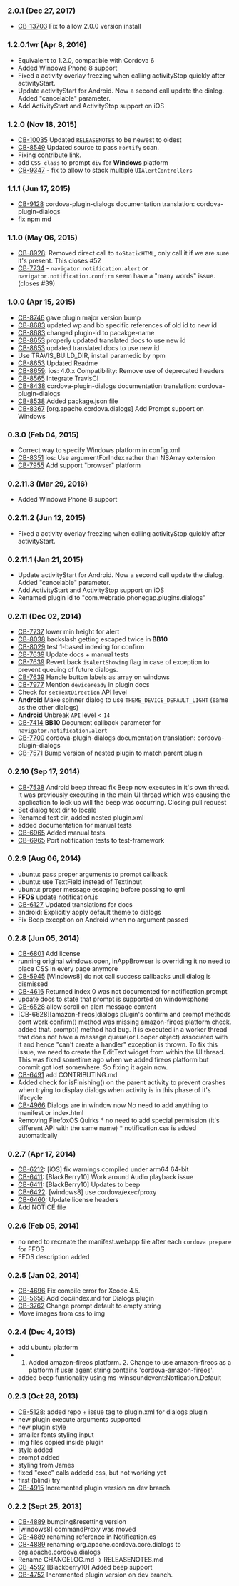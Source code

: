 ### 2.0.1 (Dec 27, 2017)
* [CB-13703](https://issues.apache.org/jira/browse/CB-13703) Fix to allow 2.0.0 version install

### 1.2.0.1wr (Apr 8, 2016)
* Equivalent to 1.2.0, compatible with Cordova 6
* Added Windows Phone 8 support
* Fixed a activity overlay freezing when calling activityStop quickly after activityStart.
* Update activityStart for Android. Now a second call update the dialog. Added "cancelable" parameter.
* Add ActivityStart and ActivityStop support on iOS

### 1.2.0 (Nov 18, 2015)
* [CB-10035](https://issues.apache.org/jira/browse/CB-10035) Updated `RELEASENOTES` to be newest to oldest
* [CB-8549](https://issues.apache.org/jira/browse/CB-8549) Updated source to pass `Fortify` scan.
* Fixing contribute link.
* add `CSS class` to prompt `div` for **Windows** platform
* [CB-9347](https://issues.apache.org/jira/browse/CB-9347) - fix to allow to stack multiple `UIAlertControllers`

### 1.1.1 (Jun 17, 2015)
* [CB-9128](https://issues.apache.org/jira/browse/CB-9128) cordova-plugin-dialogs documentation translation: cordova-plugin-dialogs
* fix npm md

### 1.1.0 (May 06, 2015)
* [CB-8928](https://issues.apache.org/jira/browse/CB-8928): Removed direct call to `toStaticHTML`, only call it if we are sure it's present. This closes #52
* [CB-7734](https://issues.apache.org/jira/browse/CB-7734) - `navigator.notification.alert` or `navigator.notification.confirm` seem have a "many words" issue. (closes #39)
 
### 1.0.0 (Apr 15, 2015)
* [CB-8746](https://issues.apache.org/jira/browse/CB-8746) gave plugin major version bump
* [CB-8683](https://issues.apache.org/jira/browse/CB-8683) updated wp and bb specific references of old id to new id
* [CB-8683](https://issues.apache.org/jira/browse/CB-8683) changed plugin-id to pacakge-name
* [CB-8653](https://issues.apache.org/jira/browse/CB-8653) properly updated translated docs to use new id
* [CB-8653](https://issues.apache.org/jira/browse/CB-8653) updated translated docs to use new id
* Use TRAVIS_BUILD_DIR, install paramedic by npm
* [CB-8653](https://issues.apache.org/jira/browse/CB-8653) Updated Readme
* [CB-8659](https://issues.apache.org/jira/browse/CB-8659): ios: 4.0.x Compatibility: Remove use of deprecated headers
* [CB-8565](https://issues.apache.org/jira/browse/CB-8565) Integrate TravisCI
* [CB-8438](https://issues.apache.org/jira/browse/CB-8438) cordova-plugin-dialogs documentation translation: cordova-plugin-dialogs
* [CB-8538](https://issues.apache.org/jira/browse/CB-8538) Added package.json file
* [CB-8367](https://issues.apache.org/jira/browse/CB-8367) [org.apache.cordova.dialogs] Add Prompt support on Windows

### 0.3.0 (Feb 04, 2015)
* Correct way to specify Windows platform in config.xml
* [CB-8351](https://issues.apache.org/jira/browse/CB-8351) ios: Use argumentForIndex rather than NSArray extension
* [CB-7955](https://issues.apache.org/jira/browse/CB-7955) Add support "browser" platform

### 0.2.11.3 (Mar 29, 2016)
* Added Windows Phone 8 support

### 0.2.11.2 (Jun 12, 2015)
* Fixed a activity overlay freezing when calling activityStop quickly after activityStart.

### 0.2.11.1 (Jan 21, 2015)
* Update activityStart for Android. Now a second call update the dialog. Added "cancelable" parameter.
* Add ActivityStart and ActivityStop support on iOS
* Renamed plugin id to "com.webratio.phonegap.plugins.dialogs"

### 0.2.11 (Dec 02, 2014)
* [CB-7737](https://issues.apache.org/jira/browse/CB-7737) lower min height for alert
* [CB-8038](https://issues.apache.org/jira/browse/CB-8038) backslash getting escaped twice in **BB10**
* [CB-8029](https://issues.apache.org/jira/browse/CB-8029) test 1-based indexing for confirm
* [CB-7639](https://issues.apache.org/jira/browse/CB-7639) Update docs + manual tests
* [CB-7639](https://issues.apache.org/jira/browse/CB-7639) Revert back `isAlertShowing` flag in case of exception to prevent queuing of future dialogs.
* [CB-7639](https://issues.apache.org/jira/browse/CB-7639) Handle button labels as array on windows
* [CB-7977](https://issues.apache.org/jira/browse/CB-7977) Mention `deviceready` in plugin docs
* Check for `setTextDirection` API level
* **Android** Make spinner dialog to use `THEME_DEVICE_DEFAULT_LIGHT` (same as the other dialogs)
* **Android** Unbreak `API` level < `14`
* [CB-7414](https://issues.apache.org/jira/browse/CB-7414) **BB10** Document callback parameter for `navigator.notification.alert`
* [CB-7700](https://issues.apache.org/jira/browse/CB-7700) cordova-plugin-dialogs documentation translation: cordova-plugin-dialogs
* [CB-7571](https://issues.apache.org/jira/browse/CB-7571) Bump version of nested plugin to match parent plugin

### 0.2.10 (Sep 17, 2014)
* [CB-7538](https://issues.apache.org/jira/browse/CB-7538) Android beep thread fix Beep now executes in it's own thread. It was previously executing in the main UI thread which was causing the application to lock up will the beep was occurring.  Closing pull request
* Set dialog text dir to locale
* Renamed test dir, added nested plugin.xml
* added documentation for manual tests
* [CB-6965](https://issues.apache.org/jira/browse/CB-6965) Added manual tests
* [CB-6965](https://issues.apache.org/jira/browse/CB-6965) Port notification tests to test-framework

### 0.2.9 (Aug 06, 2014)
* ubuntu: pass proper arguments to prompt callback
* ubuntu: use TextField instead of TextInput
* ubuntu: proper message escaping before passing to qml
* **FFOS** update notification.js
* [CB-6127](https://issues.apache.org/jira/browse/CB-6127) Updated translations for docs
* android: Explicitly apply default theme to dialogs
* Fix Beep exception on Android when no argument passed

### 0.2.8 (Jun 05, 2014)
* [CB-6801](https://issues.apache.org/jira/browse/CB-6801) Add license
* running original windows.open, inAppBrowser is overriding it no need to place CSS in every page anymore
* [CB-5945](https://issues.apache.org/jira/browse/CB-5945) [Windows8] do not call success callbacks until dialog is dismissed
* [CB-4616](https://issues.apache.org/jira/browse/CB-4616) Returned index 0 was not documented for notification.prompt
* update docs to state that prompt is supported on windowsphone
* [CB-6528](https://issues.apache.org/jira/browse/CB-6528) allow scroll on alert message content
* [CB-6628][amazon-fireos]dialogs plugin's confirm and prompt methods dont work confirm() method was missing amazon-fireos platform check. added that. prompt() method had bug. It is executed in a worker thread that does not have a message queue(or Looper object) associated with it and hence "can't create a handler" exception is thrown. To fix this issue, we need to create the EditText widget from within the UI thread. This was fixed sometime ago when we added fireos platform but commit got lost somewhere. So fixing it again now.
* [CB-6491](https://issues.apache.org/jira/browse/CB-6491) add CONTRIBUTING.md
* Added check for isFinishing() on the parent activity to prevent crashes when trying to display dialogs when activity is in this phase of it's lifecycle
* [CB-4966](https://issues.apache.org/jira/browse/CB-4966) Dialogs are in window now No need to add anything to manifest or index.html
* Removing FirefoxOS Quirks * no need to add special permission (it's different API with the same name) * notification.css is added automatically

### 0.2.7 (Apr 17, 2014)
* [CB-6212](https://issues.apache.org/jira/browse/CB-6212): [iOS] fix warnings compiled under arm64 64-bit
* [CB-6411](https://issues.apache.org/jira/browse/CB-6411): [BlackBerry10] Work around Audio playback issue
* [CB-6411](https://issues.apache.org/jira/browse/CB-6411): [BlackBerry10] Updates to beep
* [CB-6422](https://issues.apache.org/jira/browse/CB-6422): [windows8] use cordova/exec/proxy
* [CB-6460](https://issues.apache.org/jira/browse/CB-6460): Update license headers
* Add NOTICE file

### 0.2.6 (Feb 05, 2014)
* no need to recreate the manifest.webapp file after each `cordova prepare` for FFOS
* FFOS description added

### 0.2.5 (Jan 02, 2014)
* [CB-4696](https://issues.apache.org/jira/browse/CB-4696) Fix compile error for Xcode 4.5.
* [CB-5658](https://issues.apache.org/jira/browse/CB-5658) Add doc/index.md for Dialogs plugin
* [CB-3762](https://issues.apache.org/jira/browse/CB-3762) Change prompt default to empty string
* Move images from css to img

### 0.2.4 (Dec 4, 2013)
* add ubuntu platform
* 1. Added amazon-fireos platform. 2. Change to use amazon-fireos as a platform if user agent string contains 'cordova-amazon-fireos'.
* added beep funtionality using ms-winsoundevent:Notfication.Default

### 0.2.3 (Oct 28, 2013)
* [CB-5128](https://issues.apache.org/jira/browse/CB-5128): added repo + issue tag to plugin.xml for dialogs plugin
* new plugin execute arguments supported
* new plugin style
* smaller fonts styling input
* img files copied inside plugin
* style added
* prompt added
* styling from James
* fixed "exec" calls addedd css, but not working yet
* first (blind) try
* [CB-4915](https://issues.apache.org/jira/browse/CB-4915) Incremented plugin version on dev branch.

### 0.2.2 (Sept 25, 2013)
* [CB-4889](https://issues.apache.org/jira/browse/CB-4889) bumping&resetting version
* [windows8] commandProxy was moved
* [CB-4889](https://issues.apache.org/jira/browse/CB-4889) renaming reference in Notification.cs
* [CB-4889](https://issues.apache.org/jira/browse/CB-4889) renaming org.apache.cordova.core.dialogs to org.apache.cordova.dialogs
* Rename CHANGELOG.md -> RELEASENOTES.md
* [CB-4592](https://issues.apache.org/jira/browse/CB-4592) [Blackberry10] Added beep support
* [CB-4752](https://issues.apache.org/jira/browse/CB-4752) Incremented plugin version on dev branch.
